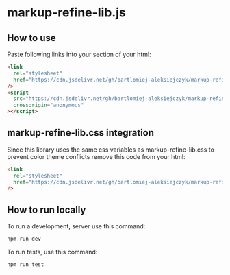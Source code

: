 # markup-refine-lib.js

## How to use

Paste following links into your <head> section of your html:

```html
<link
  rel="stylesheet"
  href="https://cdn.jsdelivr.net/gh/bartlomiej-aleksiejczyk/markup-refine-lib.js@0.3.2/dist/markupRefineLibJs.min.css"
/>
<script
  src="https://cdn.jsdelivr.net/gh/bartlomiej-aleksiejczyk/markup-refine-lib.js@0.3.2/dist/markupRefineLibJs.min.js"
  crossorigin="anonymous"
></script>
```

## markup-refine-lib.css integration

Since this library uses the same css variables as markup-refine-lib.css to prevent color theme conflicts remove this code from your html:

```html
<link
  rel="stylesheet"
  href="https://cdn.jsdelivr.net/gh/bartlomiej-aleksiejczyk/markup-refine-lib.js@0.3.2/dist/markupRefineLibJs.min.css"
/>
```

## How to run locally

To run a development, server use this command:

```bash
npm run dev
```

To run tests, use this command:

```bash
npm run test
```
